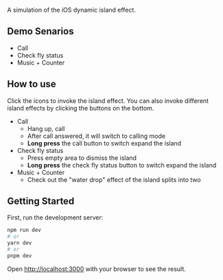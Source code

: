 A simulation of the iOS dynamic island effect.

## Demo Senarios

- Call
- Check fly status
- Music + Counter

## How to use

Click the icons to invoke the island effect.
You can also invoke different island effects by clicking the buttons on the bottom.

- Call
  - Hang up, call
  - After call answered, it will switch to calling mode
  - **Long press** the call button to switch expand the island
- Check fly status
  - Press empty area to dismiss the island
  - **Long press** the check fly status button to switch expand the island
- Music + Counter
  - Check out the "water drop" effect of the island splits into two


## Getting Started

First, run the development server:

```bash
npm run dev
# or
yarn dev
# or
pnpm dev
```

Open [http://localhost:3000](http://localhost:3000) with your browser to see the result.

